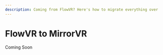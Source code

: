 ```yaml
---
description: Coming from FlowVR? Here's how to migrate everything over!
---
```


# FlowVR to MirrorVR

Coming Soon
